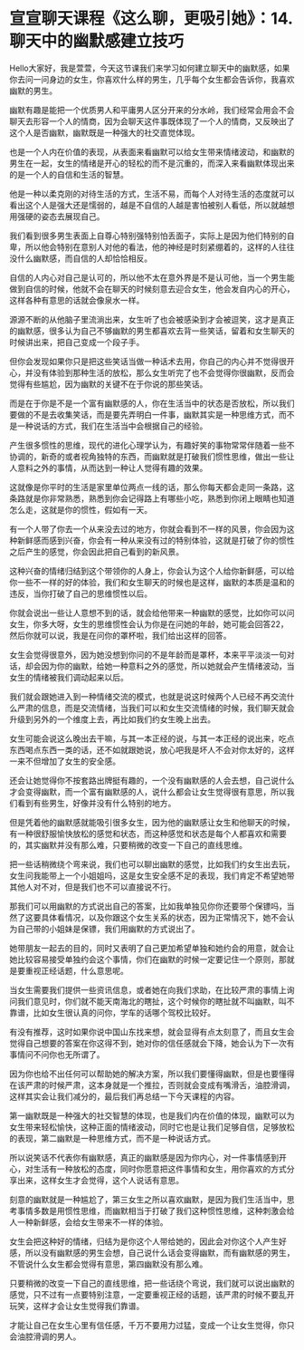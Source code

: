 # 宣宣聊天课程《这么聊，更吸引她》：14.聊天中的幽默感建立技巧

Hello大家好，我是萱萱，今天这节课我们来学习如何建立聊天中的幽默感，如果你去问一问身边的女生，你喜欢什么样的男生，几乎每个女生都会告诉你，我喜欢幽默的男生。

幽默有趣是能把一个优质男人和平庸男人区分开来的分水岭，我们经常会用会不会聊天去形容一个人的情商，因为会聊天这件事既体现了一个人的情商，又反映出了这个人是否幽默，幽默既是一种强大的社交直觉体现。

也是一个人内在价值的表现，从表面来看幽默可以给女生带来情绪波动，和幽默的男生在一起，女生的情绪是开心的轻松的而不是沉重的，而深入来看幽默体现出来的是一个人的自信和生活的智慧。

他是一种以柔克刚的对待生活的方式，生活不易，而每个人对待生活的态度就可以看出这个人是强大还是懦弱的，越是不自信的人越是害怕被别人看低，所以就越想用强硬的姿态去展现自己。

我们看到很多男生表面上自尊心特别强特别怕丢面子，实际上是因为他们特别的自卑，所以他会特别在意别人对他的看法，他的神经是时刻紧绷着的，这样的人往往没什么幽默感，而自信的人却恰恰相反。

自信的人内心对自己是认可的，所以他不太在意外界是不是认可他，当一个男生能做到自信的时候，他就不会在聊天的时候刻意去迎合女生，他会发自内心的开心，这样各种有意思的话就会像泉水一样。

源源不断的从他脑子里流淌出来，女生听了也会被感染到才会被逗笑，这才是真正的幽默感，很多认为自己不够幽默的男生都喜欢去背一些笑话，留着和女生聊天的时候讲出来，把自己变成一个段子手。

但你会发现如果你只是把这些笑话当做一种话术去用，你自己的内心并不觉得很开心，并没有体验到那种生活的放松，那么女生听完了也不会觉得你很幽默，反而会觉得有些尴尬，因为幽默的关键不在于你说的那些笑话。

而是在于你是不是一个富有幽默感的人，你在生活当中的状态是否放松，所以我们要做的不是去收集笑话，而是要先弄明白一件事，幽默其实是一种思维方式，而不是一种说话的方式，我们在生活当中会根据自己的经验。

产生很多惯性的思维，现代的进化心理学认为，有趣好笑的事物常常伴随着一些不协调的，新奇的或者视角独特的东西，而幽默就是打破我们惯性思维，做出一些让人意料之外的事情，从而达到一种让人觉得有趣的效果。

这就像是你平时的生活是家里单位两点一线的话，那么你每天都会走同一条路，这条路就是你非常熟悉，熟悉到你会记得路上有哪些小吃，熟悉到你闭上眼睛也知道怎么走，这就是你的惯性，假如有一天。

有一个人带了你去一个从来没去过的地方，你就会看到不一样的风景，你会因为这种新鲜感而感到兴奋，你会有一种从来没有过的特别体验，这就是打破了你的惯性之后产生的感觉，你会因此把自己看到的新风景。

这种兴奋的情绪归结到这个带领你的人身上，你会认为这个人给你新鲜感，可以给你一些不一样的好的体验，我们和女生聊天的时候也是这样，幽默的本质是温和的违反，当你打破了自己的思维惯性以后。

你就会说出一些让人意想不到的话，就会给他带来一种幽默的感觉，比如你可以问女生，你多大呀，女生的思维惯性会认为你是在问她的年龄，她可能会回答22，然后你就可以说，我是在问你的罩杯啦，我们给出这样的回答。

女生会觉得很意外，因为她没想到你问的不是年龄而是罩杯，本来平平淡淡一句对话，却会因为你的幽默，给她一种意料之外的感觉，所以她就会产生情绪波动，当女生的情绪被我们调动起来以后。

我们就会跟她进入到一种情绪交流的模式，也就是说这时候两个人已经不再交流什么严肃的信息，而是交流情绪，当我们可以和女生交流情绪的时候，我们聊天就会升级到另外的一个维度上去，再比如我们约女生晚上出去。

女生可能会说这么晚出去干嘛，与其一本正经的说，与其一本正经的说出来，吃点东西喝点东西一类的话，还不如就跟她说，放心吧我是坏人不会对你太好的，这样一来不但增加了女生的安全感。

还会让她觉得你不按套路出牌挺有趣的，一个没有幽默感的人会去想，自己说什么才会变得幽默，而一个富有幽默感的人，说什么都会让女生觉得很有意思，所以我们看到有些男生，好像并没有什么特别的地方。

但是凭着他的幽默感就能吸引很多女生，因为他的幽默感让女生和他聊天的时候，有一种很舒服愉快放松的感觉和状态，而这种感觉和状态是每个人都喜欢和需要的，其实幽默并没有那么难，只要稍微的改变一下自己的直线思维。

把一些话稍微绕个弯来说，我们也可以聊出幽默的感觉，比如我们约女生出去玩，女生问我能带上一个小姐姐吗，这是女生安全感不足的表现，我们肯定不希望她带其他人对不对，但是我们也不可以直接说不行。

那我们可以用幽默的方式说出自己的答案，比如我单独见你你还要带个保镖吗，当然了这要具体看情况，以及你跟这个女生关系的状态，因为正常情况下，她不会认为自己带的小姐妹是保镖，我们用幽默的方式说出了。

她带朋友一起去的目的，同时又表明了自己更加希望单独和她约会的用意，就会让她比较容易接受单独约会这个事情，你们在幽默的时候一定要记住一个原则，那就是要重视正经话题，什么意思呢。

当女生需要我们提供一些资讯信息，或者她在向我们求助，在比较严肃的事情上询问我们意见时，你们就不能天南海北的瞎扯，这个时候你的瞎扯就不叫幽默，叫不靠谱，比如女生很认真的问你，学车的话哪个驾校比较好。

有没有推荐，这时如果你说中国山东找来想，就会显得有点太刻意了，而且女生会觉得自己想要的答案在你这得不到，她对你的信任感就会下降，她会认为下一次有事情问不问你也无所谓了。

因为你也给不出任何可以帮助她的解决方案，所以我们要懂得幽默，但是也要懂得在该严肃的时候严肃，这本身就是一个推拉，否则就会变成有嘴滑舌，油腔滑调，这样其实会让我们减分的，最后我们再总结一下今天课程的内容。

第一幽默既是一种强大的社交智慧的体现，也是我们内在价值的体现，幽默可以为女生带来轻松愉快，这种正面的情绪波动，同时它也是让我们足够自信，足够放松的表现，第二幽默是一种思维方式，而不是一种说话方式。

所以说笑话不代表你有幽默感，真正的幽默感是因为你内心，对一件事情感到开心，对生活有一种放松的态度，同时你愿意把这件事情和女生，用你喜欢的方式分享出来，这样女生才会觉得，这个人说话有意思。

刻意的幽默就是一种尴尬了，第三女生之所以喜欢幽默，是因为我们生活当中，思考事情多数是用惯性思维，而幽默相当于打破了我们这种惯性思维，这种刺激会给人一种新鲜感，会给女生带来不一样的体验。

女生会把这种好的情绪，归结为是你这个人带给她的，因此会对你这个人产生好感，所以没有幽默感的男生会想，自己说什么话会变得幽默，而有幽默感的男生，不管说什么女生都会觉得有意思，第四幽默没有那么难。

只要稍微的改变一下自己的直线思维，把一些话绕个弯说，我们就可以说出幽默的感觉，只不过有一点要特别注意，一定要重视正经的话题，该严肃的时候不要乱开玩笑，这样才会让女生觉得我们靠谱。

才能让自己在女生心里有信任感，千万不要用力过猛，变成一个让女生觉得，你只会油腔滑调的男人。